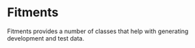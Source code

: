 # Fitments

Fitments provides a number of classes that help with generating development and test data.
